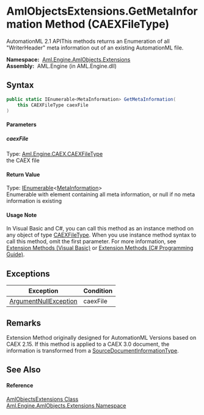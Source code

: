 AmlObjectsExtensions.GetMetaInformation Method (CAEXFileType)
=============================================================
AutomationML 2.1 APIThis methods returns an Enumeration of all "WriterHeader" meta information out of an existing AutomationML file.

  **Namespace:**  [Aml.Engine.AmlObjects.Extensions][1]  
  **Assembly:**  AML.Engine (in AML.Engine.dll)

Syntax
------

```csharp
public static IEnumerable<MetaInformation> GetMetaInformation(
	this CAEXFileType caexFile
)
```

#### Parameters

##### *caexFile*
Type: [Aml.Engine.CAEX.CAEXFileType][2]  
the CAEX file

#### Return Value
Type: [IEnumerable][3]&lt;[MetaInformation][4]>  
 Enumerable with element containing all meta information, or null if no meta information is existing 
#### Usage Note
In Visual Basic and C#, you can call this method as an instance method on any object of type [CAEXFileType][2]. When you use instance method syntax to call this method, omit the first parameter. For more information, see [Extension Methods (Visual Basic)][5] or [Extension Methods (C# Programming Guide)][6].

Exceptions
----------

Exception                  | Condition 
-------------------------- | --------- 
[ArgumentNullException][7] | caexFile  


Remarks
-------
 Extension Method originally designed for AutomationML Versions based on CAEX 2.15. If this method is applied to a CAEX 3.0 document, the information is transformed from a [SourceDocumentInformationType][8]. 

See Also
--------

#### Reference
[AmlObjectsExtensions Class][9]  
[Aml.Engine.AmlObjects.Extensions Namespace][1]  

[1]: ../README.md
[2]: ../../Aml.Engine.CAEX/CAEXFileType/README.md
[3]: https://docs.microsoft.com/dotnet/api/system.collections.generic.ienumerable-1
[4]: ../../Aml.Engine.AmlObjects/MetaInformation/README.md
[5]: https://docs.microsoft.com/dotnet/visual-basic/programming-guide/language-features/procedures/extension-methods
[6]: https://docs.microsoft.com/dotnet/csharp/programming-guide/classes-and-structs/extension-methods
[7]: https://docs.microsoft.com/dotnet/api/system.argumentnullexception
[8]: ../../Aml.Engine.CAEX/SourceDocumentInformationType/README.md
[9]: README.md
[10]: https://www.automationml.org
[11]: ../../icons/logoShade.png